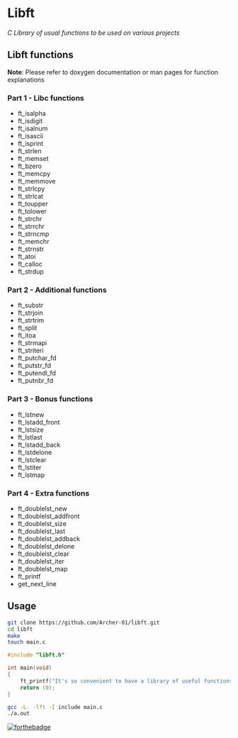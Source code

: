 # Libft

*C Library of usual functions to be used on various projects*

## Libft functions

**Note**: Please refer to doxygen documentation or man pages for function explanations

### Part 1 - Libc functions

* ft_isalpha
* ft_isdigit
* ft_isalnum
* ft_isascii
* ft_isprint
* ft_strlen
* ft_memset
* ft_bzero
* ft_memcpy
* ft_memmove
* ft_strlcpy
* ft_strlcat
* ft_toupper
* ft_tolower
* ft_strchr
* ft_strrchr
* ft_strncmp
* ft_memchr
* ft_strnstr
* ft_atoi
* ft_calloc
* ft_strdup

### Part 2 - Additional functions

* ft_substr
* ft_strjoin
* ft_strtrim
* ft_split
* ft_itoa
* ft_strmapi
* ft_striteri
* ft_putchar_fd
* ft_putstr_fd
* ft_putendl_fd
* ft_putnbr_fd

### Part 3 - Bonus functions

* ft_lstnew
* ft_lstadd_front
* ft_lstsize
* ft_lstlast
* ft_lstadd_back
* ft_lstdelone
* ft_lstclear
* ft_lstiter
* ft_lstmap

### Part 4 - Extra functions

* ft_doublelst_new
* ft_doublelst_addfront
* ft_doublelst_size
* ft_doublelst_last
* ft_doublelst_addback
* ft_doublelst_delone
* ft_doublelst_clear
* ft_doublelst_iter
* ft_doublelst_map
* ft_printf
* get_next_line

## Usage

```sh
git clone https://github.com/Archer-01/libft.git
cd libft
make
touch main.c
```
```c
#include "libft.h"

int	main(void)
{
	ft_printf("It's so convenient to have a library of useful functions\n");
	return (0);
}
```
```sh
gcc -L. -lft -I include main.c
./a.out
```

[![forthebadge](https://forthebadge.com/images/badges/made-with-c.svg)](https://forthebadge.com)
